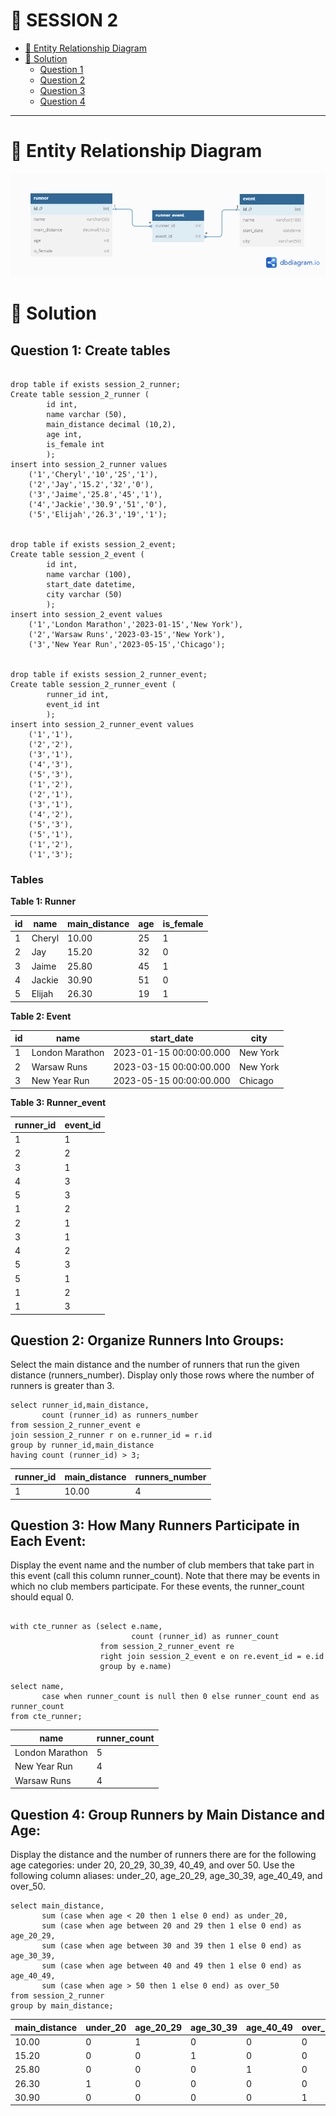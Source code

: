 # 📖 SESSION 2

- [:bookmark_tabs: Entity Relationship Diagram](#bookmark_tabsEntity-Relationship-Diagram)
- [:tada: Solution](#tshirtSolution)
  - [Question 1](#Question1)
  - [Question 2](#Question2)
  - [Question 3](#Question3)
  - [Question 4](#Question4)
----

# 📑 Entity Relationship Diagram
<img src="https://github.com/NguyenDo76/MENTORSHIP/blob/main/ANOTHER%20SQL%20CHALLENGES/IMAGE/session%202.png">

# :tada: Solution

<a name="question1"></a>
## Question 1: Create tables

```tsql

drop table if exists session_2_runner;
Create table session_2_runner (
		id int,
		name varchar (50),
		main_distance decimal (10,2),
		age int,
		is_female int
		);
insert into session_2_runner values
    ('1','Cheryl','10','25','1'),
    ('2','Jay','15.2','32','0'),
    ('3','Jaime','25.8','45','1'),
    ('4','Jackie','30.9','51','0'),
    ('5','Elijah','26.3','19','1');


drop table if exists session_2_event;
Create table session_2_event (
		id int,
		name varchar (100),
		start_date datetime,
		city varchar (50)
		);
insert into session_2_event values
    ('1','London Marathon','2023-01-15','New York'),
    ('2','Warsaw Runs','2023-03-15','New York'),
    ('3','New Year Run','2023-05-15','Chicago');


drop table if exists session_2_runner_event;
Create table session_2_runner_event (
		runner_id int,
		event_id int
		);
insert into session_2_runner_event values
    ('1','1'),
    ('2','2'),
    ('3','1'),
    ('4','3'),
    ('5','3'),
    ('1','2'),
    ('2','1'),
    ('3','1'),
    ('4','2'),
    ('5','3'),
    ('5','1'),
    ('1','2'),
    ('1','3');
```
### Tables
**Table 1: Runner**

|id|name|main_distance|age|is_female|
|---|---|---|---|---|
|1|Cheryl|10.00|25|1|
|2|Jay|15.20|32|0|
|3|Jaime|25.80|45|1|
|4|Jackie|30.90|51|0|
|5|Elijah|26.30|19|1|

**Table 2: Event**

|id|name|start_date|city|
|---|---|---|---|
|1|London Marathon|2023-01-15 00:00:00.000|New York|
|2|Warsaw Runs|2023-03-15 00:00:00.000|New York|
|3|New Year Run|2023-05-15 00:00:00.000|Chicago|

**Table 3: Runner_event**

|runner_id|event_id|
|---|---|
|1|1|
|2|2|
|3|1|
|4|3|
|5|3|
|1|2|
|2|1|
|3|1|
|4|2|
|5|3|
|5|1|
|1|2|
|1|3|


<a name="question2"></a>
## Question 2: Organize Runners Into Groups:
Select the main distance and the number of runners that run the given distance (runners_number). Display only those rows where the number of runners is greater than 3.

```tsql
select runner_id,main_distance,
       count (runner_id) as runners_number
from session_2_runner_event e
join session_2_runner r on e.runner_id = r.id
group by runner_id,main_distance
having count (runner_id) > 3;
```

|runner_id|main_distance|runners_number|
|---|---|---|
|1|10.00|4|


<a name="question3"></a>
## Question 3: How Many Runners Participate in Each Event:
Display the event name and the number of club members that take part in this event (call this column runner_count). Note that there may be events in which no club members participate. For these events, the runner_count should equal 0.

```tsql

with cte_runner as (select e.name,
                           count (runner_id) as runner_count
                    from session_2_runner_event re
                    right join session_2_event e on re.event_id = e.id
                    group by e.name)

select name,
       case when runner_count is null then 0 else runner_count end as runner_count
from cte_runner;
```

|name|runner_count|
|---|---|
|London Marathon|5|
|New Year Run|4|
|Warsaw Runs|4|


<a name="question4"></a>
## Question 4: Group Runners by Main Distance and Age:
Display the distance and the number of runners there are for the following age categories: under 20, 20_29, 30_39, 40_49, and over 50. Use the following column aliases: under_20, age_20_29, age_30_39, age_40_49, and over_50.

```tsql
select main_distance,
       sum (case when age < 20 then 1 else 0 end) as under_20,
       sum (case when age between 20 and 29 then 1 else 0 end) as age_20_29,
       sum (case when age between 30 and 39 then 1 else 0 end) as age_30_39,
       sum (case when age between 40 and 49 then 1 else 0 end) as age_40_49,
       sum (case when age > 50 then 1 else 0 end) as over_50
from session_2_runner
group by main_distance;
```

|main_distance|under_20|age_20_29|age_30_39|age_40_49|over_50|
|---|---|---|---|---|---|
|10.00|0|1|0|0|0|
|15.20|0|0|1|0|0|
|25.80|0|0|0|1|0|
|26.30|1|0|0|0|0|
|30.90|0|0|0|0|1|




